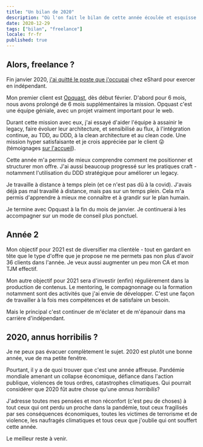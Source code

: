 ```yaml
---
title: "Un bilan de 2020"
description: "Où l'on fait le bilan de cette année écoulée et esquisse l'année qui vient"
date: 2020-12-29
tags: ["bilan", "freelance"]
locale: fr-fr
published: true
---
```



## Alors, freelance ?

Fin janvier 2020, [j'ai quitté le poste que j'occupai](/blog/2020/01/31/au-revoir-eshard-bonjour-independant) chez eShard pour exercer en indépendant.

Mon premier client est [Opquast](https://www.opquast.com), dès début février.
D'abord pour 6 mois, nous avons prolongé de 6 mois supplémentaires la mission.
Opquast c'est une équipe géniale, avec un projet vraiment important pour le web.


Durant cette mission avec eux, j'ai essayé d'aider l'équipe à assainir le legacy, faire évoluer leur architecture, et sensibilisé au flux, à l'intégration continue, au TDD, au DDD, à la clean architecture et au clean code.
Une mission hyper satisfaisante et je crois appréciée par le client 😜 (témoignages [sur l'accueil](/)).


Cette année m'a permis de mieux comprendre comment me positionner et structurer mon offre.
J'ai aussi beaucoup progressé sur les pratiques craft - notamment l'utilisation du DDD stratégique pour améliorer un legacy.


Je travaille à distance à temps plein (et ce n'est pas dû à la covid).
J'avais déjà pas mal travaillé à distance, mais pas sur un temps plein.
Cela m'a permis d'apprendre à mieux me connaître et à grandir sur le plan humain.


Je termine avec Opquast à la fin du mois de janvier.
Je continuerai à les accompagner sur un mode de conseil plus ponctuel.

## Année 2

Mon objectif pour 2021 est de diversifier ma clientèle - tout en gardant en tête que le type d'offre que je propose ne me permets pas non plus d'avoir 36 clients dans l'année.
Je veux aussi augmenter un peu mon CA et mon TJM effectif.


Mon autre objectif pour 2021 sera d'investir (enfin) régulièrement dans la production de contenus.
Le mentoring, le compagnonnage ou la formation notamment sont des activités que j'ai envie de développer. 
C'est une façon de travailler à la fois mes compétences et de satisfaire un besoin.


Mais le principal c'est continuer de m'éclater et de m'épanouir dans ma carrière d'indépendant.


## 2020, annus horribilis ?

Je ne peux pas évacuer complètement le sujet.
2020 est plutôt une bonne année, vue de ma petite fenêtre.

Pourtant, il y a de quoi trouver que c'est une année affreuse.
Pandémie mondiale amenant un collapse économique, défiance dans l'action publique, violences de tous ordres, catastrophes climatiques.
Qui pourrait considérer que 2020 fût autre chose qu'une _annus horribilis_?

J'adresse toutes mes pensées et mon réconfort (c'est peu de choses) à tout ceux qui ont perdu un proche dans la pandémie, tout ceux fragilisés par ses conséquences économiques, toutes les victimes de terrorisme et de violence, les naufragés climatiques et tous ceux que j'oublie qui ont souffert cette année.

Le meilleur reste à venir.
